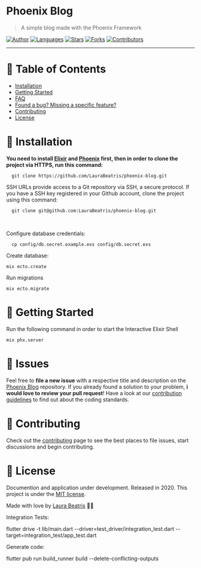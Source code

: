 
# Phoenix Blog

> A simple blog made with the Phoenix Framework

[![Author](https://img.shields.io/badge/author-LauraBeatris-363f5f?style=flat-square)](https://github.com/LauraBeatris)
[![Languages](https://img.shields.io/github/languages/count/LauraBeatris/phoenix-blog?color=%23363f5f&style=flat-square)](#)
[![Stars](https://img.shields.io/github/stars/LauraBeatris/phoenix-blog?color=363f5f&style=flat-square)](https://github.com/LauraBeatris/phoenix-blog/stargazers)
[![Forks](https://img.shields.io/github/forks/LauraBeatris/phoenix-blog?color=%23363f5f&style=flat-square)](https://github.com/LauraBeatris/phoenix-blog/network/members)
[![Contributors](https://img.shields.io/github/contributors/LauraBeatris/phoenix-blog?color=363f5f&style=flat-square)](https://github.com/LauraBeatris/phoenix-blog/graphs/contributors)

---

# :pushpin: Table of Contents

* [Installation](#construction_worker-installation)
* [Getting Started](#runner-getting-started)
* [FAQ](#postbox-faq)
* [Found a bug? Missing a specific feature?](#bug-issues)
* [Contributing](#tada-contributing)
* [License](#closed_book-license)

# :construction_worker: Installation

**You need to install [Elixir](https://elixir-lang.org/install.html) and [Phoenix](https://hexdocs.pm/phoenix/installation.html) first, then in order to clone the project via HTTPS, run this command:**

```
  git clone https://github.com/LauraBeatris/phoenix-blog.git
```

SSH URLs provide access to a Git repository via SSH, a secure protocol. If you have a SSH key registered in your Github account, clone the project using this command:

```
  git clone git@github.com:LauraBeatris/phoenix-blog.git
```

<br />

Configure database credentials:

```
  cp config/db.secret.example.exs config/db.secret.exs
```

Create database:

```
mix ecto.create
```

Run migrations

```
mix ecto.migrate
```

# :runner: Getting Started

Run the following command in order to start the Interactive Elixir Shell

```
mix phx.server
```

# :bug: Issues

Feel free to **file a new issue** with a respective title and description on the [Phoenix Blog](https://github.com/LauraBeatris/phoenix-blog/issues) repository. If you already found a solution to your problem, **i would love to review your pull request**! Have a look at our [contribution guidelines](https://github.com/LauraBeatris/paypal-clone/blob/master/CONTRIBUTING.md) to find out about the coding standards.

# :tada: Contributing

Check out the [contributing](https://github.com/LauraBeatris/phoenix-blog/blob/master/CONTRIBUTING.md) page to see the best places to file issues, start discussions and begin contributing.


# :closed_book: License

Documention and application under development.
Released in 2020.
This project is under the [MIT license](https://github.com/LauraBeatris/phoenix-blog/master/LICENSE).

Made with love by [Laura Beatris](https://github.com/LauraBeatris) 💜🚀


Integration Tests:

flutter drive -t lib/main.dart --driver=test_driver/integration_test.dart --target=integration_test/app_test.dart

Generate code: 

flutter pub run build_runner build --delete-conflicting-outputs
